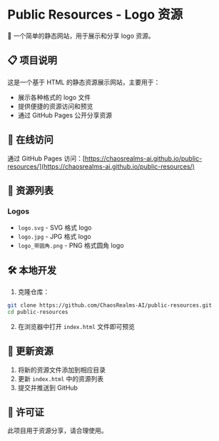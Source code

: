 # Public Resources - Logo 资源

🎨 一个简单的静态网站，用于展示和分享 logo 资源。

## 📋 项目说明

这是一个基于 HTML 的静态资源展示网站，主要用于：
- 展示各种格式的 logo 文件
- 提供便捷的资源访问和预览
- 通过 GitHub Pages 公开分享资源

## 🚀 在线访问

通过 GitHub Pages 访问：[https://chaosrealms-ai.github.io/public-resources/](https://chaosrealms-ai.github.io/public-resources/)

## 📁 资源列表

### Logos
- `logo.svg` - SVG 格式 logo
- `logo.jpg` - JPG 格式 logo  
- `logo_带圆角.png` - PNG 格式圆角 logo

## 🛠️ 本地开发

1. 克隆仓库：
```bash
git clone https://github.com/ChaosRealms-AI/public-resources.git
cd public-resources
```

2. 在浏览器中打开 `index.html` 文件即可预览

## 📝 更新资源

1. 将新的资源文件添加到相应目录
2. 更新 `index.html` 中的资源列表
3. 提交并推送到 GitHub

## 📄 许可证

此项目用于资源分享，请合理使用。 